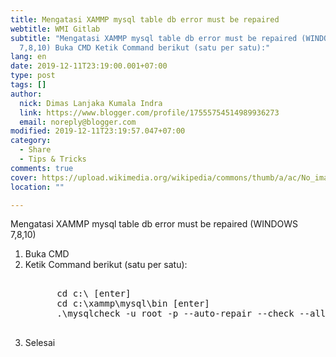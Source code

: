 ```yaml
---
title: Mengatasi XAMMP mysql table db error must be repaired
webtitle: WMI Gitlab
subtitle: "Mengatasi XAMMP mysql table db error must be repaired (WINDOWS
  7,8,10) Buka CMD Ketik Command berikut (satu per satu):"
lang: en
date: 2019-12-11T23:19:00.001+07:00
type: post
tags: []
author:
  nick: Dimas Lanjaka Kumala Indra
  link: https://www.blogger.com/profile/17555754514989936273
  email: noreply@blogger.com
modified: 2019-12-11T23:19:57.047+07:00
category:
  - Share
  - Tips & Tricks
comments: true
cover: https://upload.wikimedia.org/wikipedia/commons/thumb/a/ac/No_image_available.svg/2048px-No_image_available.svg.png
location: ""

---
```


<div dir="ltr" style="text-align: left;" trbidi="on">  Mengatasi XAMMP mysql table db error must be repaired (WINDOWS 7,8,10)   <br>  <ol>    <li>Buka CMD</li>    <li>Ketik Command berikut (satu per satu):</li>    <pre><br>      cd c:\ [enter]<br>      cd c:\xammp\mysql\bin [enter]<br>      .\mysqlcheck -u root -p --auto-repair --check --all-databases [enter]<br>    </pre>    <li>Selesai</li>  </ol></div>